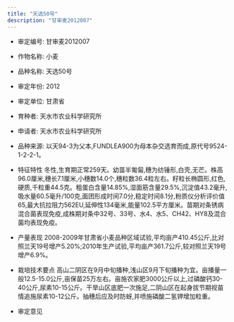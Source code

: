 ```yaml
---
title: "天选50号"
description: "甘审麦2012007"
---
```

* 审定编号:  甘审麦2012007

*  作物名称:  小麦

*  品种名称:  天选50号

*  审定年份:  2012

*  审定单位:  甘肃省

* 育种者:  天水市农业科学研究所

*  申请者:  天水市农业科学研究所

*  品种来源:  以天94-3为父本,FUNDLEA900为母本杂交选育而成,原代号9524-1-2-2-1。

*  特征特性
冬性,生育期正常259天。幼苗半匍匐,穗为纺锤形,白壳,无芒。株高96.0厘米,穗长7.1厘米,小穗数14.0个,穗粒数36.4粒左右。籽粒长椭圆形,红色,硬质,千粒重44.5克。粗蛋白含量14.85%,湿面筋含量29.5%,沉淀值43.2毫升,吸水量60.5毫升/100克,面团形成时间7.0分,稳定时间8.1分,粉质仪分析评价值65,最大抗拉阻力562EU,延伸性134毫米,能量102.5平方厘米。苗期对条锈病混合菌表现免疫,成株期对条中32号、33号、水4、水5、CH42、HY8及混合菌均表现免疫。 

*  产量表现
2008-2009年甘肃省小麦品种区域试验,平均亩产410.45公斤,比对照兰天19号增产5.20%;2010年生产试验,平均亩产361.7公斤,较对照兰天19号增产6.9%。

*  栽培技术要点
高山二阴区在9月中旬播种,浅山区9月下旬播种为宜。亩播量一般12.5-15.0公斤,亩保苗25万左右。亩施农家肥3000公斤以上,过磷酸钙30-40公斤,尿素10-15公斤。干旱山区底肥一次施足,二阴山区在起身拔节期视苗情追施尿素10-12公斤。抽穗后应及时防蚜,并喷施磷酸二氢钾增加粒重。

*  审定意见

